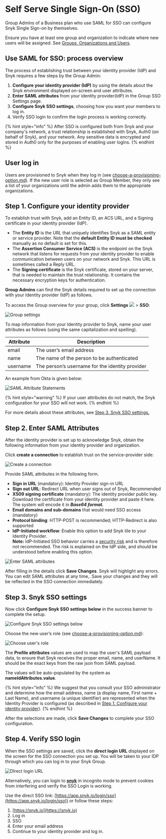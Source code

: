 # Self Serve Single Sign-On (SSO)

Group Admins of a Business plan who use SAML for SSO can configure Snyk Single Sign-on by themselves.

Ensure you have at least one group and organization to indicate where new users will be assigned. See [Groups, Organizations and Users](https://github.com/snyk/user-docs/blob/118bd8f19001bd64415f0ce63897f568c4b5327a/docs/introducing-snyk/snyks-core-concepts/groups-organizations-and-users.md).

## Use SAML for SSO: process overview

The process of establishing trust between your identity provider (IdP) and Snyk requires a few steps by the Group Admin:

1. **Configure your identity provider (IdP)** by using the details about the Snyk environment displayed on-screen and user attributes.
2. **Enter SAML attributes** from your identity provider(IdP) in the Group SSO Settings page.
3. **Configure Snyk SSO settings**, choosing how you want your members to log in.
4. Verify SSO login to confirm the login process is working correctly.

{% hint style="info" %}
After SSO is configured both from Snyk and your company's network, a trust relationship is established with Snyk, Auth0 (on behalf of Snyk), and your network. Any sensitive data is encrypted and stored in Auth0 only for the purposes of enabling user logins.
{% endhint %}

## **User log in**

Users are provisioned to Snyk when they log in (see [choose-a-provisioning-option.md](choose-a-provisioning-option.md "mention")). If the new user role is selected as Group Member, they only see a list of your organizations until the admin adds them to the appropriate organizations.

## Step 1. Configure your identity provider

To establish trust with Snyk, add an Entity ID, an ACS URL, and a Signing certificate in your identity provider (IdP).

* The **Entity ID** is the URL that uniquely identifies Snyk as a SAML entity or service provider. Note that the **default Entity ID must be checked** manually as no default is set for this.
* The **Assertion Consumer Service (ACS)** is the endpoint on the Snyk network that listens for requests from your identity provider to enable communication between users on your network and Snyk. This URL is sometimes called a Reply URL.
* The **Signing certificate** is the Snyk certificate, stored on your server, that is needed to maintain the trust relationship. It contains the necessary encryption keys for authentication.

**Group Admins** can find the Snyk details required to set up the connection with your Identity provider (IdP) as follows.

To access the Group overview for your group, click **Settings** [![](https://github.com/snyk/user-docs/raw/118bd8f19001bd64415f0ce63897f568c4b5327a/docs/.gitbook/assets/image%20\(70\).png)](https://github.com/snyk/user-docs/blob/118bd8f19001bd64415f0ce63897f568c4b5327a/docs/.gitbook/assets/image%20\(70\).png) > **SSO**:

![Group settings](<../../../.gitbook/assets/Screenshot 2022-02-24 at 14.32.24.png>)

To map information from your Identity provider to Snyk, name your user attributes as follows (using the same capitalization and spelling).

| Attribute | Description                                     |
| --------- | ----------------------------------------------- |
| email     | The user’s email address                        |
| name      | The name of the person to be authenticated      |
| username  | The person’s username for the identity provider |

An example from Okta is given below:

![SAML Attribute Statements](<../../../.gitbook/assets/Screenshot 2022-02-24 at 14.19.18.png>)

{% hint style="warning" %}
If your user attributes do not match, the Snyk configuration for your SSO will not work.
{% endhint %}

For more details about these attributes, see [Step 3. Snyk SSO settings.](self-serve-single-sign-on-sso.md#step-3.-snyk-sso-setting)

## Step 2. Enter SAML Attributes

After the identity provider is set up to acknowledge Snyk, obtain the following information from your identity provider and organization.

Click **create a connection** to establish trust on the service-provider side:

![Create a connection](<../../../.gitbook/assets/image (66) (1) (1) (2).png>)

Provide SAML attributes in the following form.

* **Sign in URL** (mandatory): Identity Provider sign-in URL
* **Sign out URL**: Redirect URL when user signs out of Snyk, Recommended
* **X509 signing certificate** (mandatory): The identity provider public key. Download the certificate from your identity provider and paste it here. The system will encode it in _**Base64 format.**_
* **Email domains and sub-domains** that would need SSO access (mandatory)
* **Protocol binding**: HTTP-POST is recommended; HTTP-Redirect is also supported
* **IdP-Initiated workflow**: Enable this option to add Snyk tile to your Identity Provider. \
  **Note:** IdP-Initiated SSO behavior carries a [security risk](https://auth0.com/docs/authenticate/protocols/saml/saml-sso-integrations/identity-provider-initiated-single-sign-on#risks-and-considerations) and is therefore not recommended. The risk is explained on the IdP side, and should be understood before enabling this option.

![Enter SAML attributes](<../../../.gitbook/assets/Screenshot 2022-02-24 at 14.40.24.png>)

After filling in the details click **Save Changes**. Snyk will highlight any errors. You can edit SAML attributes at any time,. Save your changes and they will be reflected in the SSO connection immediately.

## Step 3. Snyk SSO settings

Now click **Configure Snyk SSO settings below** in the success banner to complete the setup.

![Configure Snyk SSO settings below](<../../../.gitbook/assets/Screenshot 2022-02-24 at 15.37.44.png>)

Choose the new user’s role (see [choose-a-provisioning-option.md](choose-a-provisioning-option.md "mention")):

![Choose user's role](<../../../.gitbook/assets/Screenshot 2022-02-24 at 15.28.30.png>)

The **Profile attributes** values are used to map the user's SAML payload data, to ensure that Snyk receives the proper email, name, and userName. It should be the exact keys from the raw json from SAML payload.

The values will be auto-populated by the system as **nameIdAttributes.value**.

{% hint style="info" %}
We suggest that you consult your SSO administrator and determine how the email address, name (a display name, First name + Last Name), and username (a unique identifier) are represented when the Identity Provider is configured (as described in [Step 1. Configure your identity provider](self-serve-single-sign-on-sso.md#step-1.-configure-your-identity-provider)).
{% endhint %}

After the selections are made, click **Save Changes** to complete your SSO configuration.

## Step 4. Verify SSO login

When the SSO settings are saved, click the **direct login URL** displayed on the screen for the SSO connection you set up. You will be taken to your IDP through which you can log in to your Snyk Group.

![DIrect login URL](<../../../.gitbook/assets/Screenshot 2022-02-24 at 16.00.49.png>)

Alternatively, you can login to [**snyk**](http://snyk.io) in incognito mode to prevent cookies from interfering and verify the SSO Login is working.

Use the direct SSO link: [https://app.snyk.io/login/sso](https://app.snyk.io/login/sso)) or follow these steps:

1. [https://snyk.io](https://snyk.io)
2. Log in
3. SSO
4. Enter your email address
5. Continue to your identity provider and log in.
